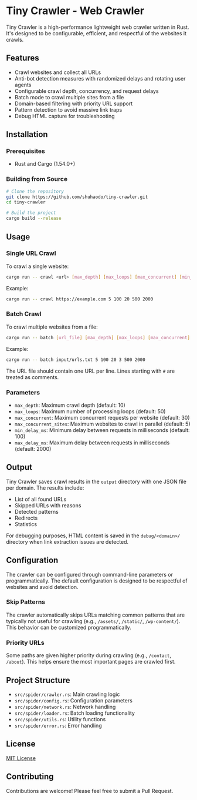 # Tiny Crawler - Web Crawler

Tiny Crawler is a high-performance lightweight web crawler written in Rust. It's designed to be configurable, efficient, and respectful of the websites it crawls.

## Features

- Crawl websites and collect all URLs
- Anti-bot detection measures with randomized delays and rotating user agents
- Configurable crawl depth, concurrency, and request delays
- Batch mode to crawl multiple sites from a file
- Domain-based filtering with priority URL support
- Pattern detection to avoid massive link traps
- Debug HTML capture for troubleshooting

## Installation

### Prerequisites

- Rust and Cargo (1.54.0+)

### Building from Source

```bash
# Clone the repository
git clone https://github.com/shuhaodo/tiny-crawler.git
cd tiny-crawler

# Build the project
cargo build --release
```

## Usage

### Single URL Crawl

To crawl a single website:

```bash
cargo run -- crawl <url> [max_depth] [max_loops] [max_concurrent] [min_delay_ms] [max_delay_ms]
```

Example:

```bash
cargo run -- crawl https://example.com 5 100 20 500 2000
```

### Batch Crawl

To crawl multiple websites from a file:

```bash
cargo run -- batch [url_file] [max_depth] [max_loops] [max_concurrent] [max_concurrent_sites] [min_delay_ms] [max_delay_ms]
```

Example:

```bash
cargo run -- batch input/urls.txt 5 100 20 3 500 2000
```

The URL file should contain one URL per line. Lines starting with `#` are treated as comments.

### Parameters

- `max_depth`: Maximum crawl depth (default: 10)
- `max_loops`: Maximum number of processing loops (default: 50)
- `max_concurrent`: Maximum concurrent requests per website (default: 30)
- `max_concurrent_sites`: Maximum websites to crawl in parallel (default: 5)
- `min_delay_ms`: Minimum delay between requests in milliseconds (default: 100)
- `max_delay_ms`: Maximum delay between requests in milliseconds (default: 2000)

## Output

Tiny Crawler saves crawl results in the `output` directory with one JSON file per domain. The results include:

- List of all found URLs
- Skipped URLs with reasons
- Detected patterns
- Redirects
- Statistics

For debugging purposes, HTML content is saved in the `debug/<domain>/` directory when link extraction issues are detected.

## Configuration

The crawler can be configured through command-line parameters or programmatically. The default configuration is designed to be respectful of websites and avoid detection.

### Skip Patterns

The crawler automatically skips URLs matching common patterns that are typically not useful for crawling (e.g., `/assets/`, `/static/`, `/wp-content/`). This behavior can be customized programmatically.

### Priority URLs

Some paths are given higher priority during crawling (e.g., `/contact`, `/about`). This helps ensure the most important pages are crawled first.

## Project Structure

- `src/spider/crawler.rs`: Main crawling logic
- `src/spider/config.rs`: Configuration parameters
- `src/spider/network.rs`: Network handling
- `src/spider/loader.rs`: Batch loading functionality
- `src/spider/utils.rs`: Utility functions
- `src/spider/error.rs`: Error handling

## License

[MIT License](LICENSE)

## Contributing

Contributions are welcome! Please feel free to submit a Pull Request.
